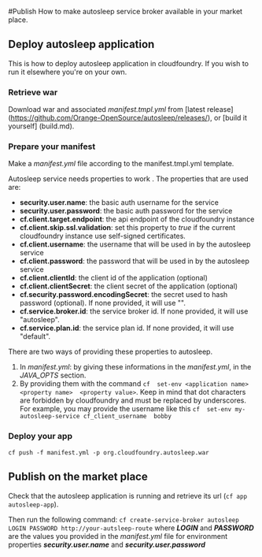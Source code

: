 #Publish
How to make autosleep service broker available in your market place.

## Deploy autosleep application
This is how to deploy autosleep application in cloudfoundry. If you wish to run it elsewhere you're on your own.
### Retrieve war
Download war and associated _manifest.tmpl.yml_ from [latest release] (https://github.com/Orange-OpenSource/autosleep/releases/), or [build it yourself] (build.md).
### Prepare your manifest
Make a *manifest.yml* file according to the manifest.tmpl.yml template.

Autosleep service needs properties to work . The properties that are used are:

- __security.user.name__: the basic auth username for the service
- __security.user.password__: the basic auth password for the service
- __cf.client.target.endpoint__: the api endpoint of the cloudfoundry instance
- __cf.client.skip.ssl.validation__: set this property to _true_ if the current cloudfoundry instance use self-signed certificates.
- __cf.client.username__: the username that will be used in by the autosleep service
- __cf.client.password__: the password that will be used in by the autosleep service
- __cf.client.clientId__: the client id of the application (optional)
- __cf.client.clientSecret__: the client secret of the application (optional)
- __cf.security.password.encodingSecret__: the secret used to hash password (optional). If none provided, it will use "".
- __cf.service.broker.id__: the service broker id. If none provided, it will use "autosleep".
- __cf.service.plan.id__: the service plan id. If none provided, it will use "default".

There are two ways of providing these properties to autosleep.

1. In _manifest.yml_: by giving these informations in the _manifest.yml_, in the _JAVA_OPTS_ section.
2. By providing them with the command ```cf  set-env <application name> <property name>  <property value>```. Keep in mind that dot characters are forbidden by cloudfoundry and must be replaced by underscores. For example, you may provide the username like this ```cf  set-env my-autosleep-service cf_client_username  bobby```

### Deploy your app
```
cf push -f manifest.yml -p org.cloudfoundry.autosleep.war 
```    


## Publish on the market place
Check that the autosleep application is running and retrieve its url (`cf app autosleep-app`). 

Then run the following command:
```cf create-service-broker autosleep LOGIN PASSWORD http://your-autsleep-route```
where ___LOGIN___ and ___PASSWORD___ are the values you provided in the _manifest.yml_ file for environment properties ___security.user.name___ and ___security.user.password___